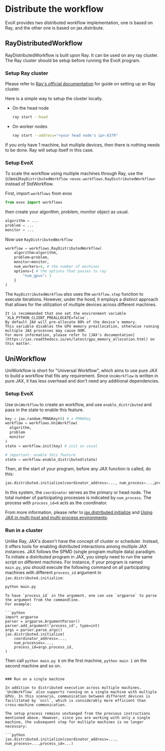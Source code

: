 # Distribute the workflow

EvoX provides two distributed workflow implementation, one is based on Ray, and the other one is based on jax.distribute.

## RayDistributedWorkflow

RayDistributedWorkflow is built upon Ray. It can be used on any ray cluster. The Ray cluster should be setup before running the EvoX program.

### Setup Ray cluster

Please refer to [Ray's official documentation](https://docs.ray.io/en/latest/cluster/getting-started.html) for guide on setting up an Ray cluster.

Here is a simple way to setup the cluster locally.

- On the head node
  ```bash
  ray start --head
  ```
- On worker nodes
  ```bash
  ray start --address="<your head node's ip>:6379"
  ```

If you only have 1 machine, but multiple devices, then there is nothing needs to be done. Ray will setup itself in this case.

### Setup EvoX

To scale the workflow using multiple machines through Ray, use the {class}`RayDistributedWorkflow <evox.workflows.RayDistributedWorkflow>` instead of StdWorkflow.

First, import `workflows` from evox

```python
from evox import workflows
```

then create your algorithm, problem, monitor object as usual.

```python
algorithm = ...
problem = ...
monitor = ...
```

Now use `RayDistributedWorkflow`
```python
workflow = workflows.RayDistributedWorkflow(
    algorithm=algorithm,
    problem=problem,
    monitor=monitor,
    num_workers=4, # the number of machines
    options={ # the options that passes to ray
        "num_gpus": 1
    }
)
```

The `RayDistributedWorkflow` also uses the `workflow.step` function to execute iterations. However, under the hood, it employs a distinct approach that allows for the utilization of multiple devices across different machines.

```{tip}
It is recommanded that one set the environment variable `XLA_PYTHON_CLIENT_PREALLOCATE=false`.
By default JAX will pre-allocate 80% of the device's memory.
This variable disables the GPU memory preallocation, otherwise running multiple JAX processes may cause OOM.
For more information, please refer to [JAX's documentation](https://jax.readthedocs.io/en/latest/gpu_memory_allocation.html) on this matter.
```

## UniWorkflow

UniWorkflow is short for "Universal Workflow",
which aims to use pure JAX to build a workflow that fits any requirement.
Since `UniWorkflow` is written in pure JAX, it has less overhead and don't need any additional dependencies.

### Setup EvoX

Use `UniWorkflow` to create an workflow,
and use `enable_distributed` and pass in the state to enable this feature.

```python
key = jax.random.PRNGKey(0) # a PRNGKey
workflow = workflows.UniWorkflow(
  algorithm,
  problem
  monitor
)
state = workflow.init(key) # init as usual

# important: enable this feature
state = workflow.enable_distributed(state)
```

Then, at the start of your program, before any JAX function is called, do this:

```python
jax.distributed.initialize(coordinator_address=..., num_process=...,process_id=...)
```

In this system, the `coordinator` serves as the primary or head node. The total number of participating processes is indicated by `num_process`. The process with `process_id=0` acts as the coordinator.

From more information, please refer to [jax.distributed.initialize](https://jax.readthedocs.io/en/latest/_autosummary/jax.distributed.initialize.html) and [Using JAX in multi-host and multi-process environments](https://jax.readthedocs.io/en/latest/multi_process.html).

### Run in a cluster

Unlike Ray, JAX's doesn't have the concept of cluster or scheduler.
Instead, it offers tools for enabling distributed interactions among multiple JAX instances. JAX follows the SPMD (single program multiple data) paradigm. To initiate a distributed program in JAX, you simply need to run the same script on different machines. For instance, if your program is named `main.py`, you should execute the following command on all participating machines with different `process_id` argument in `jax.distributed.initialize`:

```bash
python main.py
```

```{tip}
To have `process_id` in the argument, one can use `argparse` to parse the argument from the commandline.
For example:

```python
import argparse
parser = argparse.ArgumentParser()
parser.add_argument('process_id', type=int)
args = parser.parse_args()
jax.distributed.initialize(
    coordinator_address=...,
    num_processes=...,
    process_id=args.process_id,
)
```

Then call `python main.py 0` on the first machine, `python main 1` on the second machine and so on.

```

### Run on a single machine

In addition to distributed execution across multiple machines, `UniWorkflow` also supports running on a single machine with multiple GPUs. In this scenario, communication between different devices is facilitated by `nccl`, which is considerably more efficient than cross-machine communication.

The setup process remains unchanged from the previous instructions mentioned above. However, since you are working with only a single machine, the subsequent step for multiple machines is no longer necessary:

```python
jax.distributed.initialize(coordinator_address=..., num_process=...,process_id=...)
```
